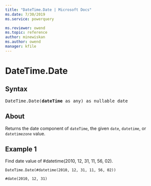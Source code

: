 ```yaml
---
title: "DateTime.Date | Microsoft Docs"
ms.date: 7/30/2019
ms.service: powerquery

ms.reviewer: owend
ms.topic: reference
author: minewiskan
ms.author: owend
manager: kfile
---
```

# DateTime.Date

## Syntax

<pre>
DateTime.Date(<b>dateTime</b> as any) as nullable date 
</pre>
  
## About  
Returns the date component of `dateTime`, the given `date`, `datetime`, or `datetimezone` value.

## Example 1
Find date value of #datetime(2010, 12, 31, 11, 56, 02).

```powerquery-m
DateTime.Date(#datetime(2010, 12, 31, 11, 56, 02))
```

`#date(2010, 12, 31)`

